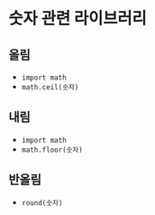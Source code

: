 # 숫자 관련 라이브러리



## 올림

- `import math`
- `math.ceil(숫자)`



## 내림

- `import math`
- `math.floor(숫자)`



## 반올림

- `round(숫자)`

